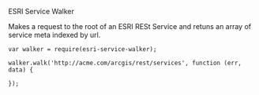 ESRI Service Walker

Makes a request to the root of an ESRI RESt Service and retuns an array of service meta indexed by url.

```
var walker = require(esri-service-walker);

walker.walk('http://acme.com/arcgis/rest/services', function (err, data) {
    
});

```

